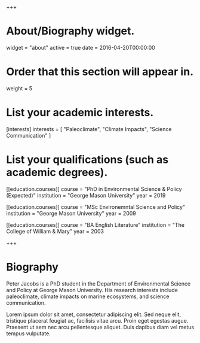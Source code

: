 +++
# About/Biography widget.
widget = "about"
active = true
date = 2016-04-20T00:00:00

# Order that this section will appear in.
weight = 5

# List your academic interests.
[interests]
  interests = [
    "Paleoclimate",
    "Climate Impacts",
    "Science Communication"
  ]

# List your qualifications (such as academic degrees).
[[education.courses]]
  course = "PhD in Environmental Science & Policy (Expected)"
  institution = "George Mason University"
  year = 2019

[[education.courses]]
  course = "MSc Environemntal Science and Policy"
  institution = "George Mason University"
  year = 2009

[[education.courses]]
  course = "BA English Literature"
  institution = "The College of William & Mary"
  year = 2003
 
+++

# Biography

Peter Jacobs is a PhD student in the Department of Environmental Science and Policy at George Mason University. His research interests include paleoclimate, climate impacts on marine ecosystems, and science communication.

Lorem ipsum dolor sit amet, consectetur adipiscing elit. Sed neque elit, tristique placerat feugiat ac, facilisis vitae arcu. Proin eget egestas augue. Praesent ut sem nec arcu pellentesque aliquet. Duis dapibus diam vel metus tempus vulputate. 
